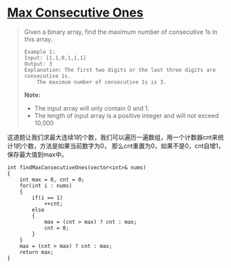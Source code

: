 # [Max Consecutive Ones][1]
> Given a binary array, find the maximum number of consecutive 1s in this array.  
> ```
> Example 1: 
> Input: [1,1,0,1,1,1]  
> Output: 3  
> Explanation: The first two digits or the last three digits are consecutive 1s.  
>     The maximum number of consecutive 1s is 3.   
> ```
> **Note:** 
>  
> - The input array will only contain 0 and 1.
> - The length of input array is a positive integer and will not exceed 10,000

这道题让我们求最大连续1的个数，我们可以遍历一遍数组，用一个计数器cnt来统计1的个数，方法是如果当前数字为0，
那么cnt重置为0，如果不是0，cnt自增1，保存最大值到max中。


    int findMaxConsecutiveOnes(vector<int>& nums) 
    {
        int max = 0, cnt = 0;
        for(int i : nums)
        {
            if(i == 1)
                ++cnt;
            else
            {
                max = (cnt > max) ? cnt : max;
                cnt = 0;
            }
        }
        max = (cnt > max) ? cnt : max;
        return max;
    }

[1]:https://leetcode.com/problems/max-consecutive-ones/description/
